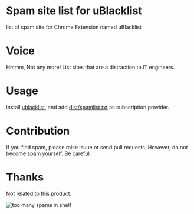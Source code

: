 # Spam site list for uBlacklist
list of spam site for Chrome Extension named uBlacklist

# Voice

Hmmm, Not any more!
List sites that are a distraction to IT engineers.

# Usage

install [ublacklist](https://github.com/iorate/ublacklist), and add [dist/spamlist.txt]() as subscription provider.

# Contribution

If you find spam, please raise isuue or send pull requests. However, do not become spam yourself. Be careful.

# Thanks

Not related to this product.

![too many spams in shelf](https://user-images.githubusercontent.com/16986253/177916558-a76c4438-9a55-4ddd-8f8b-22a0ca898b2d.png)

